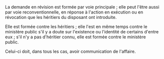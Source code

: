 La demande en révision est formée par voie principale ; elle peut l'être aussi par voie reconventionnelle, en réponse à l'action en exécution ou en révocation que les héritiers du disposant ont introduite.

Elle est formée contre les héritiers ; elle l'est en même temps contre le ministère public s'il y a doute sur l'existence ou l'identité de certains d'entre eux ; s'il n'y a pas d'héritier connu, elle est formée contre le ministère public.

Celui-ci doit, dans tous les cas, avoir communication de l'affaire.
